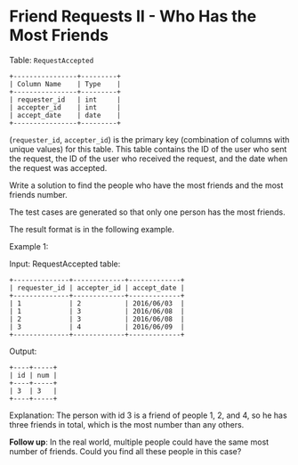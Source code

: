 # Friend Requests II - Who Has the Most Friends

Table: `RequestAccepted`

```
+----------------+---------+
| Column Name    | Type    |
+----------------+---------+
| requester_id   | int     |
| accepter_id    | int     |
| accept_date    | date    |
+----------------+---------+
```

(`requester_id`, `accepter_id`) is the primary key (combination of columns with unique values) for this table.
This table contains the ID of the user who sent the request, the ID of the user who received the request, and the date when the request was accepted.
 

Write a solution to find the people who have the most friends and the most friends number.

The test cases are generated so that only one person has the most friends.

The result format is in the following example.

 

Example 1:

Input: 
RequestAccepted table:
```
+--------------+-------------+-------------+
| requester_id | accepter_id | accept_date |
+--------------+-------------+-------------+
| 1            | 2           | 2016/06/03  |
| 1            | 3           | 2016/06/08  |
| 2            | 3           | 2016/06/08  |
| 3            | 4           | 2016/06/09  |
+--------------+-------------+-------------+
```

Output: 
```
+----+-----+
| id | num |
+----+-----+
| 3  | 3   |
+----+-----+
```

Explanation: 
The person with id 3 is a friend of people 1, 2, and 4, so he has three friends in total, which is the most number than any others.
 

**Follow up**: In the real world, multiple people could have the same most number of friends. Could you find all these people in this case?